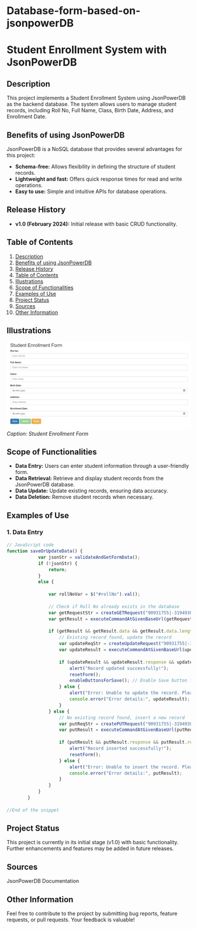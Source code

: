 # Database-form-based-on-jsonpowerDB
# Student Enrollment System with JsonPowerDB

## Description

This project implements a Student Enrollment System using JsonPowerDB as the backend database. The system allows users to manage student records, including Roll No, Full Name, Class, Birth Date, Address, and Enrollment Date.

## Benefits of using JsonPowerDB

JsonPowerDB is a NoSQL database that provides several advantages for this project:

- **Schema-free:** Allows flexibility in defining the structure of student records.
- **Lightweight and fast:** Offers quick response times for read and write operations.
- **Easy to use:** Simple and intuitive APIs for database operations.

## Release History

- **v1.0 (February 2024):** Initial release with basic CRUD functionality.

## Table of Contents

1. [Description](#description)
2. [Benefits of using JsonPowerDB](#benefits-of-using-jsonpowerdb)
3. [Release History](#release-history)
4. [Table of Contents](#table-of-contents)
5. [Illustrations](#illustrations)
6. [Scope of Functionalities](#scope-of-functionalities)
7. [Examples of Use](#examples-of-use)
8. [Project Status](#project-status)
9. [Sources](#sources)
10. [Other Information](#other-information)

## Illustrations

![Screenshot 1](Screenshot.png)
*Caption: Student Enrollment Form*

## Scope of Functionalities

- **Data Entry:** Users can enter student information through a user-friendly form.
- **Data Retrieval:** Retrieve and display student records from the JsonPowerDB database.
- **Data Update:** Update existing records, ensuring data accuracy.
- **Data Deletion:** Remove student records when necessary.

## Examples of Use

### 1. Data Entry
```javascript
// JavaScript code
function saveOrUpdateData() {
            var jsonStr = validateAndGetFormData();
            if (!jsonStr) {
                return;
            }
            else {

                var rollNoVar = $("#rollNo").val();

                // Check if Roll No already exists in the database
                var getRequestStr = createGETRequest("90931755|-31949307695292705|90963411", "SCHOOL-DB", "STUDENT-TABLE", rollNoVar, "RollNo");
                var getResult = executeCommandAtGivenBaseUrl(getRequestStr, "http://api.login2explore.com:5577", "/api/irl");

                if (getResult && getResult.data && getResult.data.length > 0) {
                    // Existing record found, update the record
                    var updateReqStr = createUpdateRequest("90931755|-31949307695292705|90963411", "SCHOOL-DB", "STUDENT-TABLE", rollNoVar, "RollNo", jsonStr);
                    var updateResult = executeCommandAtGivenBaseUrl(updateReqStr, "http://api.login2explore.com:5577", "/api/iml");

                    if (updateResult && updateResult.response && updateResult.response.update) {
                        alert("Record updated successfully!");
                        resetForm();
                        enableButtonsForSave(); // Enable Save button for future entries
                    } else {
                        alert("Error: Unable to update the record. Please check the console for details.");
                        console.error("Error details:", updateResult);
                    }
                } else {
                    // No existing record found, insert a new record
                    var putReqStr = createPUTRequest("90931755|-31949307695292705|90963411", jsonStr, "SCHOOL-DB", "STUDENT-TABLE");
                    var putResult = executeCommandAtGivenBaseUrl(putReqStr, "http://api.login2explore.com:5577", "/api/iml");

                    if (putResult && putResult.response && putResult.response.insert) {
                        alert("Record inserted successfully!");
                        resetForm();
                    } else {
                        alert("Error: Unable to insert the record. Please check the console for details.");
                        console.error("Error details:", putResult);
                    }
                }
            }
        }

//End of the snippet
```
## Project Status
This project is currently in its initial stage (v1.0) with basic functionality. Further enhancements and features may be added in future releases.

## Sources
JsonPowerDB Documentation

## Other Information
Feel free to contribute to the project by submitting bug reports, feature requests, or pull requests. Your feedback is valuable!
